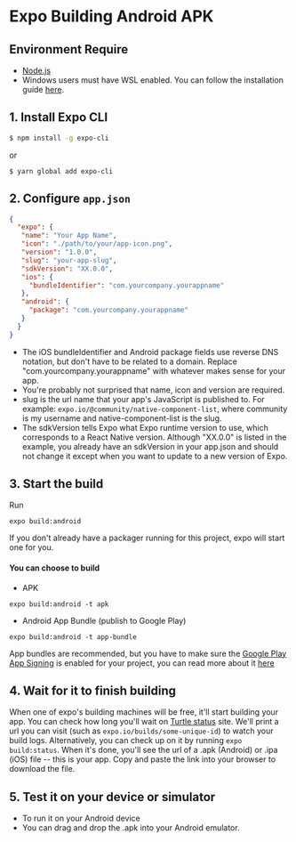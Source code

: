 # Expo Building Android APK

## Environment Require

- [Node.js](https://nodejs.org/en/)
- Windows users must have WSL enabled. You can follow the installation guide [here](https://docs.microsoft.com/en-us/windows/wsl/install-win10). 

## 1. Install Expo CLI 
```bash
$ npm install -g expo-cli
```
or
```
$ yarn global add expo-cli
``` 
## 2. Configure `app.json`

```json
{
  "expo": {
   "name": "Your App Name",
   "icon": "./path/to/your/app-icon.png",
   "version": "1.0.0",
   "slug": "your-app-slug",
   "sdkVersion": "XX.0.0",
   "ios": {
     "bundleIdentifier": "com.yourcompany.yourappname"
   },
   "android": {
     "package": "com.yourcompany.yourappname"
   }
  }
}
```
- The iOS bundleIdentifier and Android package fields use reverse DNS notation, but don't have to be related to a domain. Replace "com.yourcompany.yourappname" with whatever makes sense for your app.
- You're probably not surprised that name, icon and version are required.
- slug is the url name that your app's JavaScript is published to. For example: `expo.io/@community/native-component-list`, where community is my username and native-component-list is the slug.
- The sdkVersion tells Expo what Expo runtime version to use, which corresponds to a React Native version. Although "XX.0.0" is listed in the example, you already have an sdkVersion in your app.json and should not change it except when you want to update to a new version of Expo.

## 3. Start the build
Run
```
expo build:android
```
If you don't already have a packager running for this project, expo will start one for you.
#### You can choose to build
- APK
```
expo build:android -t apk
```
- Android App Bundle (publish to Google Play)
```
expo build:android -t app-bundle
```
 App bundles are recommended, but you have to make sure the [Google Play App Signing](https://docs.expo.io/versions/v34.0.0/distribution/app-signing/) is enabled for your project, you can read more about it [here](https://developer.android.com/guide/app-bundle)

## 4. Wait for it to finish building
When one of expo's building machines will be free, it'll start building your app. You can check how long you'll wait on [Turtle status](https://expo.io/turtle-status) site. We'll print a url you can visit (such as `expo.io/builds/some-unique-id`) to watch your build logs. Alternatively, you can check up on it by running `expo build:status`. When it's done, you'll see the url of a .apk (Android) or .ipa (iOS) file -- this is your app. Copy and paste the link into your browser to download the file.

## 5. Test it on your device or simulator
- To run it on your Android device
- You can drag and drop the .apk into your Android emulator. 
